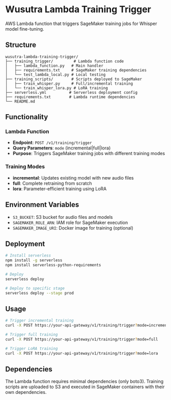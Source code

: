 # Wusutra Lambda Training Trigger

AWS Lambda function that triggers SageMaker training jobs for Whisper model fine-tuning.

## Structure

```
wusutra-lambda-training-trigger/
├── training_trigger/         # Lambda function code
│   ├── lambda_function.py   # Main handler
│   ├── requirements.txt     # SageMaker training dependencies
│   └── test_lambda_local.py # Local testing
├── training_scripts/        # Scripts deployed to SageMaker
│   ├── train_whisper.py     # Full/incremental training
│   └── train_whisper_lora.py # LoRA training
├── serverless.yml          # Serverless deployment config
├── requirements.txt        # Lambda runtime dependencies
└── README.md
```

## Functionality

### Lambda Function
- **Endpoint**: `POST /v1/training/trigger`
- **Query Parameters**: `mode` (incremental|full|lora)
- **Purpose**: Triggers SageMaker training jobs with different training modes

### Training Modes
- **incremental**: Updates existing model with new audio files
- **full**: Complete retraining from scratch
- **lora**: Parameter-efficient training using LoRA

## Environment Variables
- `S3_BUCKET`: S3 bucket for audio files and models
- `SAGEMAKER_ROLE_ARN`: IAM role for SageMaker execution
- `SAGEMAKER_IMAGE_URI`: Docker image for training (optional)

## Deployment

```bash
# Install serverless
npm install -g serverless
npm install serverless-python-requirements

# Deploy
serverless deploy

# Deploy to specific stage
serverless deploy --stage prod
```

## Usage

```bash
# Trigger incremental training
curl -X POST https://your-api-gateway/v1/training/trigger?mode=incremental

# Trigger full training
curl -X POST https://your-api-gateway/v1/training/trigger?mode=full

# Trigger LoRA training
curl -X POST https://your-api-gateway/v1/training/trigger?mode=lora
```

## Dependencies

The Lambda function requires minimal dependencies (only boto3). Training scripts are uploaded to S3 and executed in SageMaker containers with their own dependencies.